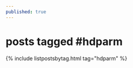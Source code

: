 ```yaml
---
published: true
---
```

<h1>posts tagged #hdparm</h1>
{% include listpostsbytag.html tag="hdparm" %}